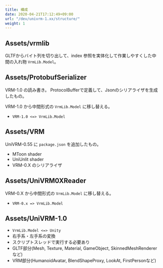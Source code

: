 ```yaml
---
title: 構成
date: 2020-04-21T17:12:49+09:00
url: "/dev/univrm-1.xx/structure/"
weight: 1
---
```


## Assets/vrmlib

GLTFからバイト列を切り出して、index 参照を実体化して作業しやすくした中間の入れ物 `VrmLib.Model`。

## Assets/ProtobufSerializer

VRM-1.0 の読み書き。
ProtocolBufferで定義して、Jsonのシリアライザを生成したもの。

VRM-1.0 から中間形式の `VrmLib.Model` に移し替える。

* `VRM-1.0 <=> VrmLib.Model` 

## Assets/VRM

UniVRM-0.55 に `package.json` を追加したもの。

* MToon shader
* UniUnlit shader
* VRM-0.X のシリアライザ

## Assets/UniVRM0XReader

VRM-0.X から中間形式の `VrmLib.Model` に移し替える。

* `VRM-0.x => VrmLib.Model` 

## Assets/UniVRM-1.0

* `VrmLib.Model <=> Unity`
* 右手系・左手系の変換
* スクリプトスレッドで実行する必要あり
* GLTF部分(Mesh, Texture, Material, GameObject, SkinnedMeshRendererなど)
* VRM部分(HumanoidAvatar, BlendShapeProxy, LookAt, FirstPersonなど)
